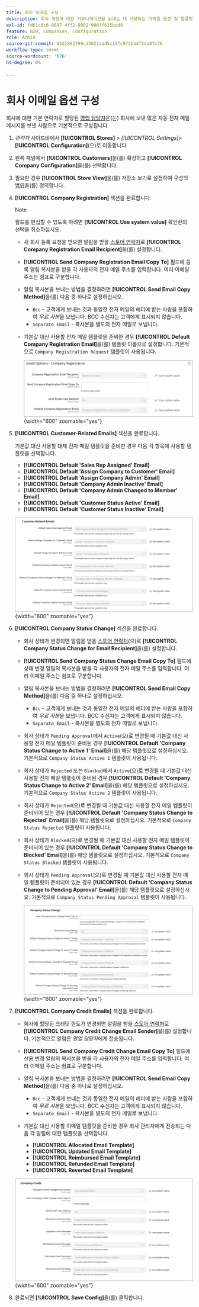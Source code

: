 ```yaml
---
title: 회사 이메일 구성
description: 회사 계정에 대한 커뮤니케이션을 보내는 데 사용되는 이메일 옵션 및 템플릿에 대해 알아봅니다.
exl-id: fd61c0c6-0887-4ff2-8002-906ff615bad9
feature: B2B, Companies, Configuration
role: Admin
source-git-commit: 03d1892799ca5021aad5c19fc9f2bb4f5da87c76
workflow-type: tm+mt
source-wordcount: '676'
ht-degree: 0%

---
```


# 회사 이메일 옵션 구성

회사에 대한 기본 연락처로 할당된 [영업 담당자](account-company-manage.md)은(는) 회사에 보낸 많은 자동 전자 메일 메시지를 보낸 사람으로 기본적으로 구성됩니다.

1. _관리자_ 사이드바에서 **[!UICONTROL Stores]** > _[!UICONTROL Settings]_>**[!UICONTROL Configuration]**(으)로 이동합니다.

1. 왼쪽 패널에서 **[!UICONTROL Customers]**&#x200B;을(를) 확장하고 **[!UICONTROL Company Configuration]**&#x200B;을(를) 선택합니다.

1. 필요한 경우 **[!UICONTROL Store View]**&#x200B;을(를) 저장소 보기로 설정하여 구성의 [범위](../getting-started/websites-stores-views.md#scope-settings)을(를) 정의합니다.

1. **[!UICONTROL Company Registration]** 섹션을 완료합니다.

   >[!NOTE]
   >
   >필드를 편집할 수 있도록 하려면 **[!UICONTROL Use system value]** 확인란의 선택을 취소하십시오.

   - 새 회사 등록 요청을 받으면 알림을 받을 [스토어 연락처](../getting-started/store-details.md#store-email-addresses)로 **[!UICONTROL Company Registration Email Recipient]**&#x200B;을(를) 설정합니다.

   - **[!UICONTROL Send Company Registration Email Copy To]** 필드에 등록 알림 복사본을 받을 각 사용자의 전자 메일 주소를 입력합니다. 여러 이메일 주소는 쉼표로 구분합니다.

   - 알림 복사본을 보내는 방법을 결정하려면 **[!UICONTROL Send Email Copy Method]**&#x200B;을(를) 다음 중 하나로 설정하십시오.

      - `Bcc` - 고객에게 보내는 것과 동일한 전자 메일의 헤더에 받는 사람을 포함하여 _무료 사본_&#x200B;을 보냅니다. BCC 수신자는 고객에게 표시되지 않습니다.
      - `Separate Email` - 복사본을 별도의 전자 메일로 보냅니다.

   - 기본값 대신 사용할 전자 메일 템플릿을 준비한 경우 **[!UICONTROL Default Company Registration Email]**&#x200B;을(를) 템플릿 이름으로 설정합니다. 기본적으로 `Company Registration Request` 템플릿이 사용됩니다.

     ![고객 구성 - 회사 등록](./assets/company-email-options-company-registration.png){width="600" zoomable="yes"}

1. **[!UICONTROL Customer-Related Emails]** 섹션을 완료합니다.

   기본값 대신 사용할 대체 전자 메일 템플릿을 준비한 경우 다음 각 항목에 사용할 템플릿을 선택합니다.

   - **[!UICONTROL Default 'Sales Rep Assigned' Email]**
   - **[!UICONTROL Default 'Assign Company to Customer' Email]**
   - **[!UICONTROL Default 'Assign Company Admin' Email]**
   - **[!UICONTROL Default 'Company Admin Inactive' Email]**
   - **[!UICONTROL Default 'Company Admin Changed to Member' Email]**
   - **[!UICONTROL Default 'Customer Status Active' Email]**
   - **[!UICONTROL Default 'Customer Status Inactive' Email]**

   ![고객 구성 - 고객 관련 이메일](./assets/company-email-options-customer-related-emails.png){width="600" zoomable="yes"}

1. **[!UICONTROL Company Status Change]** 섹션을 완료합니다.

   - 회사 상태가 변경되면 알림을 받을 [스토어 연락처](../getting-started/store-details.md#store-email-addresses)(으)로 **[!UICONTROL Company Status Change for Email Recipient]**&#x200B;을(를) 설정합니다.

   - **[!UICONTROL Send Company Status Change Email Copy To]** 필드에 상태 변경 알림의 복사본을 받을 각 사용자의 전자 메일 주소를 입력합니다. 여러 이메일 주소는 쉼표로 구분합니다.

   - 알림 복사본을 보내는 방법을 결정하려면 **[!UICONTROL Send Email Copy Method]**&#x200B;을(를) 다음 중 하나로 설정하십시오.

      - `Bcc` - 고객에게 보내는 것과 동일한 전자 메일의 헤더에 받는 사람을 포함하여 _무료 사본_&#x200B;을 보냅니다. BCC 수신자는 고객에게 표시되지 않습니다.
      - `Separate Email` - 복사본을 별도의 전자 메일로 보냅니다.

   - 회사 상태가 `Pending Approval`에서 `Active`(으)로 변경될 때 기본값 대신 사용할 전자 메일 템플릿이 준비된 경우 **[!UICONTROL Default 'Company Status Change to Active 1' Email]**&#x200B;을(를) 해당 템플릿으로 설정하십시오. 기본적으로 `Company Status Active 1` 템플릿이 사용됩니다.

   - 회사 상태가 `Rejected` 또는 `Blocked`에서 `Active`(으)로 변경될 때 기본값 대신 사용할 전자 메일 템플릿이 준비된 경우 **[!UICONTROL Default 'Company Status Change to Active 2' Email]**&#x200B;을(를) 해당 템플릿으로 설정하십시오. 기본적으로 `Company Status Active 2` 템플릿이 사용됩니다.

   - 회사 상태가 `Rejected`(으)로 변경될 때 기본값 대신 사용할 전자 메일 템플릿이 준비되어 있는 경우 **[!UICONTROL Default 'Company Status Change to Rejected' Email]**&#x200B;을(를) 해당 템플릿으로 설정하십시오. 기본적으로 `Company Status Rejected` 템플릿이 사용됩니다.

   - 회사 상태가 `Blocked`(으)로 변경될 때 기본값 대신 사용할 전자 메일 템플릿이 준비되어 있는 경우 **[!UICONTROL Default 'Company Status Change to Blocked' Email]**&#x200B;을(를) 해당 템플릿으로 설정하십시오. 기본적으로 `Company Status Blocked` 템플릿이 사용됩니다.

   - 회사 상태가 `Pending Approval`(으)로 변경될 때 기본값 대신 사용할 전자 메일 템플릿이 준비되어 있는 경우 **[!UICONTROL Default 'Company Status Change to Pending Approval' Email]**&#x200B;을(를) 해당 템플릿으로 설정하십시오. 기본적으로 `Company Status Pending Approval` 템플릿이 사용됩니다.

     ![고객 구성 - 회사 상태 변경](./assets/company-email-options-company-status-change.png){width="600" zoomable="yes"}

1. **[!UICONTROL Company Credit Emails]** 섹션을 완료합니다.

   - 회사에 할당된 크레딧 한도가 변경되면 알림을 받을 [스토어 연락처](../getting-started/store-details.md#store-email-addresses)로 **[!UICONTROL Company Credit Change Email Sender]**&#x200B;을(를) 설정합니다. 기본적으로 알림은 _영업 담당자_&#x200B;에게 전송됩니다.

   - **[!UICONTROL Send Company Credit Change Email Copy To]** 필드에 신용 변경 알림의 복사본을 받을 각 사용자의 전자 메일 주소를 입력합니다. 여러 이메일 주소는 쉼표로 구분합니다.

   - 알림 복사본을 보내는 방법을 결정하려면 **[!UICONTROL Send Email Copy Method]**&#x200B;을(를) 다음 중 하나로 설정하십시오.

      - `Bcc` - 고객에게 보내는 것과 동일한 전자 메일의 헤더에 받는 사람을 포함하여 _무료 사본_&#x200B;을 보냅니다. BCC 수신자는 고객에게 표시되지 않습니다.
      - `Separate Email` - 복사본을 별도의 전자 메일로 보냅니다.

   - 기본값 대신 사용할 이메일 템플릿을 준비한 경우 회사 관리자에게 전송되는 다음 각 알림에 대한 템플릿을 선택합니다.

      - **[!UICONTROL Allocated Email Template]**
      - **[!UICONTROL Updated Email Template]**
      - **[!UICONTROL Reimbursed Email Template]**
      - **[!UICONTROL Refunded Email Template]**
      - **[!UICONTROL Reverted Email Template]**

   ![고객 구성 - 회사 크레딧 전자 메일](./assets/company-email-options-company-credit.png){width="600" zoomable="yes"}

1. 완료되면 **[!UICONTROL Save Config]**&#x200B;을(를) 클릭합니다.
